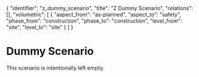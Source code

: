 <rasaeco-meta id="f">
{
    "identifier": "z_dummy_scenario",
    "title": "Z Dummy Scenario",
    "relations": [],
    "volumetric": [
        { 
            "aspect_from": "as-planned", "aspect_to": "safety",
            "phase_from": "construction", "phase_to": "construction",
            "level_from": "site", "level_to": "site"
        }
    ]
}
</rasaeco-meta>

# Dummy Scenario

This scenario is intentionally left empty.
